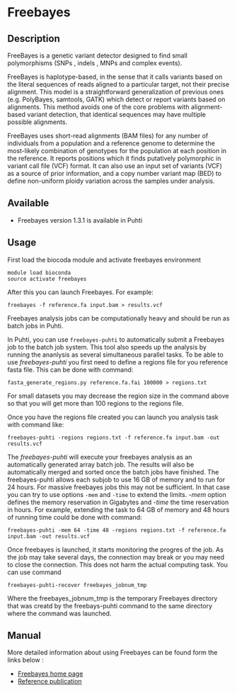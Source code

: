 
# Freebayes

## Description

FreeBayes is a genetic variant detector designed to find small polymorphisms (SNPs , indels , MNPs and complex events).

FreeBayes is haplotype-based, in the sense that it calls variants based on the literal sequences of reads aligned to a particular target, not their precise alignment. This model is a straightforward generalization of previous ones (e.g. PolyBayes, samtools, GATK) which detect or report variants based on alignments. This method avoids one of the core problems with alignment-based variant detection, that identical sequences may have multiple possible alignments.

FreeBayes uses short-read alignments (BAM files) for any number of individuals from a population and a reference genome to determine the most-likely combination of genotypes for the population at each position in the reference. It reports positions which it finds putatively polymorphic in variant call file (VCF) format. It can also use an input set of variants (VCF) as a source of prior information, and a copy number variant map (BED) to define non-uniform ploidy variation across the samples under analysis.

## Available

*    Freebayes version 1.3.1 is available in Puhti

## Usage
First load the biocoda module and activate freebayes environment
```text
module load bioconda
source activate freebayes
```

After this you can launch Freebayes. For example:
```text
freebayes -f reference.fa input.bam > results.vcf
```

Freebayes analysis jobs can be computationally heavy and should be run as batch jobs in Puhti.

In Puhti, you can use `freebayes-puhti` to automatically submit a Freebayes job to the batch job system.
This tool also speeds up the analysis by running the ananlysis as several simultaneous parallel tasks.
To be able to use _freebayes-puhti_  you first need to define a regions file for you reference fasta file.
This can be done with command:

```text
fasta_generate_regions.py reference.fa.fai 100000 > regions.txt
```

For small datasets you may decrease the region size in the command above so that you will get more than 100 regions to the regions file.

Once you have the regions file created you can launch you analysis task with command like:

```text
freebayes-puhti -regions regions.txt -f reference.fa input.bam -out results.vcf
```

The _freebayes-puhti_ will execute your freebayes analysis as an automatically generated array batch job. The results will also be automatically merged and sorted once the batch jobs have finished. The freebayes-puhti allows each subjob to use 16 GB of memory and to run for 24 hours. For massive freebayes jobs this may not be sufficient. In that case you can try to use options `-mem` and `-time` to extend the limits. _-mem_ option 
defines the memory reservation in Gigabytes and _-time_ the time reservation in hours. For example, extending the task to 64 GB of memory and 48 hours of running time could be done with command:

```text
freebayes-puhti -mem 64 -time 48 -regions regions.txt -f reference.fa input.bam -out results.vcf
```

Once freebayes is launched, it starts monitoring the progres of the job. As the job may take several days, the connection
may break or you may need to close the connection. This does not harm the actual computing task. You can use command

```text
freebayes-puhti-recover freebayes_jobnum_tmp 
```
Where the freebayes_jobnum_tmp is the temporary Freebayes directory that was creatd by the freebays-puhti command to the same directory 
where the command was launched.



## Manual

More detailed information about using Freebayes can be found form the links below :

*   [Freebayes home page](https://github.com/ekg/freebayes/blob/master/README.md)
*   [Reference publication](https://arxiv.org/abs/1207.3907)

